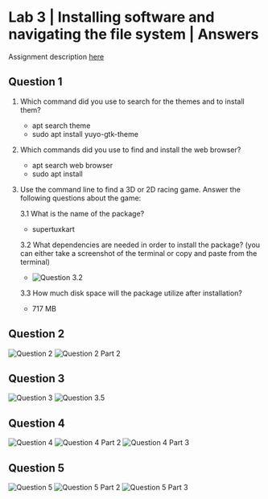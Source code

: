 # Lab 3 | Installing software and navigating the file system | Answers
Assignment description [here](https://raw.githubusercontent.com/ra559/cis106/main/labs/lab3.md)

## Question 1
1. Which command did you use to search for the themes and to install them?
   * apt search theme
   * sudo apt install yuyo-gtk-theme
2. Which commands did you use to find and install the web browser?
    * apt search web browser
    * sudo apt install 
3. Use the command line to find a 3D or 2D racing game. Answer the following questions about the game:
   
    3.1 What is the name of the package?
    * supertuxkart
     
    3.2 What dependencies are needed in order to install the package? (you can either take a screenshot of the terminal or copy and paste from the terminal)
    *  ![Question 3.2](../imgs/lab3Q1.png)
   
    3.3 How much disk space will the package utilize after installation?
    * 717 MB

## Question 2
![Question 2](../imgs/lab3Q2.png)
![Question 2 Part 2](../imgs/lab3Q2P2.png)

## Question 3
![Question 3](../imgs/lab3Q3.png)
![Question 3.5](../imgs/lab3Q3.5.png)

## Question 4
![Question 4](../imgs/lab3Q4.png)
![Question 4 Part 2](../imgs/lab3Q4P2.png)
![Question 4 Part 3](../imgs/lab3Q4P3.png)
## Question 5
![Question 5](../imgs/lab3Q5.png)
![Question 5 Part 2](../imgs/lab3Q5P2.png)
![Question 5 Part 3](../imgs/lab3Q5P3.png)